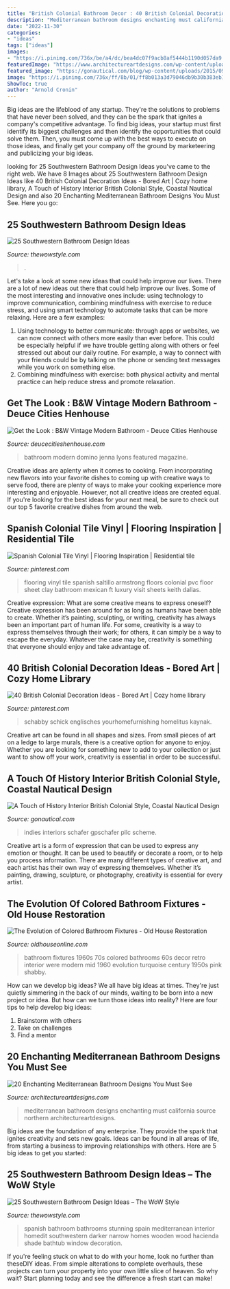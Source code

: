 ```yaml
---
title: "British Colonial Bathroom Decor : 40 British Colonial Decoration Ideas"
description: "Mediterranean bathroom designs enchanting must california source northern architectureartdesigns"
date: "2022-11-30"
categories:
- "ideas"
tags: ["ideas"]
images:
- "https://i.pinimg.com/736x/be/a4/dc/bea4dc07f9acb8af5444b1190d057da9.jpg"
featuredImage: "https://www.architectureartdesigns.com/wp-content/uploads/2016/07/20-Enchanting-Mediterranean-Bathroom-Designs-You-Must-See-14.jpg"
featured_image: "https://gonautical.com/blog/wp-content/uploads/2015/09/british-colonial-design1.jpg"
image: "https://i.pinimg.com/736x/ff/8b/01/ff8b013a3d79046db9b30b383eb180bd--vinyl-sheets-vinyl-flooring.jpg"
ShowToc: true
author: "Arnold Cronin"
---
```



Big ideas are the lifeblood of any startup. They're the solutions to problems that have never been solved, and they can be the spark that ignites a company's competitive advantage. To find big ideas, your startup must first identify its biggest challenges and then identify the opportunities that could solve them. Then, you must come up with the best ways to execute on those ideas, and finally get your company off the ground by marketeering and publicizing your big ideas.

	

		
looking for 25 Southwestern Bathroom Design Ideas you've came to the right web. We have 8 Images about 25 Southwestern Bathroom Design Ideas like 40 British Colonial Decoration Ideas - Bored Art | Cozy home library, A Touch of History Interior British Colonial Style, Coastal Nautical Design and also 20 Enchanting Mediterranean Bathroom Designs You Must See. Here you go:
		
    
## 25 Southwestern Bathroom Design Ideas

<img loading=lazy src="https://www.thewowstyle.com/wp-content/uploads/2016/07/Southwestern-Bathroom-Vanities.jpeg" onerror="this.onerror=null;this.src='https://tse4.mm.bing.net/th?id=OIP.cWcYZffeJcxFg2Ii9nlV7QHaJ4&amp;pid=15.1';" alt="25 Southwestern Bathroom Design Ideas">

_Source: thewowstyle.com_

>. 

	

Let's take a look at some new ideas that could help improve our lives.
There are a lot of new ideas out there that could help improve our lives. Some of the most interesting and innovative ones include: using technology to improve communication, combining mindfulness with exercise to reduce stress, and using smart technology to automate tasks that can be more relaxing. Here are a few examples: 
1. Using technology to better communicate: through apps or websites, we can now connect with others more easily than ever before. This could be especially helpful if we have trouble getting along with others or feel stressed out about our daily routine. For example, a way to connect with your friends could be by talking on the phone or sending text messages while you work on something else. 
2. Combining mindfulness with exercise: both physical activity and mental practice can help reduce stress and promote relaxation.

    
## Get The Look : B&amp;W Vintage Modern Bathroom - Deuce Cities Henhouse

<img loading=lazy src="https://www.deucecitieshenhouse.com/images/2013/03.06/4.jpg" onerror="this.onerror=null;this.src='https://tse3.mm.bing.net/th?id=OIP.ddycRnjE3EKIG4k4qXVXXwHaJ4&amp;pid=15.1';" alt="Get the Look : B&amp;W Vintage Modern Bathroom - Deuce Cities Henhouse">

_Source: deucecitieshenhouse.com_

>bathroom modern domino jenna lyons featured magazine. 

	

Creative ideas are aplenty when it comes to cooking. From incorporating new flavors into your favorite dishes to coming up with creative ways to serve food, there are plenty of ways to make your cooking experience more interesting and enjoyable. However, not all creative ideas are created equal. If you're looking for the best ideas for your next meal, be sure to check out our top 5 favorite creative dishes from around the web.

    
## Spanish Colonial Tile Vinyl | Flooring Inspiration | Residential Tile

<img loading=lazy src="https://i.pinimg.com/736x/ff/8b/01/ff8b013a3d79046db9b30b383eb180bd--vinyl-sheets-vinyl-flooring.jpg" onerror="this.onerror=null;this.src='https://tse2.mm.bing.net/th?id=OIP.NWbh3BmmVHA-MTofizracQHaFj&amp;pid=15.1';" alt="Spanish Colonial Tile Vinyl | Flooring Inspiration | Residential tile">

_Source: pinterest.com_

>flooring vinyl tile spanish saltillo armstrong floors colonial pvc floor sheet clay bathroom mexican ft luxury visit sheets keith dallas. 

	

Creative expression: What are some creative means to express oneself?
Creative expression has been around for as long as humans have been able to create. Whether it’s painting, sculpting, or writing, creativity has always been an important part of human life. For some, creativity is a way to express themselves through their work; for others, it can simply be a way to escape the everyday. Whatever the case may be, creativity is something that everyone should enjoy and take advantage of.

    
## 40 British Colonial Decoration Ideas - Bored Art | Cozy Home Library

<img loading=lazy src="https://i.pinimg.com/736x/be/a4/dc/bea4dc07f9acb8af5444b1190d057da9.jpg" onerror="this.onerror=null;this.src='https://tse4.mm.bing.net/th?id=OIP.s1snCHhyQtL6cSujEcTngAHaJ9&amp;pid=15.1';" alt="40 British Colonial Decoration Ideas - Bored Art | Cozy home library">

_Source: pinterest.com_

>schabby schick englisches yourhomefurnishing homelitus kaynak. 

	

Creative art can be found in all shapes and sizes. From small pieces of art on a ledge to large murals, there is a creative option for anyone to enjoy. Whether you are looking for something new to add to your collection or just want to show off your work, creativity is essential in order to be successful.

    
## A Touch Of History Interior British Colonial Style, Coastal Nautical Design

<img loading=lazy src="https://gonautical.com/blog/wp-content/uploads/2015/09/british-colonial-design1.jpg" onerror="this.onerror=null;this.src='https://tse4.mm.bing.net/th?id=OIP.4YNvrxpp4Dzfi9iVsjWBsgHaJD&amp;pid=15.1';" alt="A Touch of History Interior British Colonial Style, Coastal Nautical Design">

_Source: gonautical.com_

>indies interiors schafer gpschafer pllc scheme. 

	

Creative art is a form of expression that can be used to express any emotion or thought. It can be used to beautify or decorate a room, or to help you process information. There are many different types of creative art, and each artist has their own way of expressing themselves. Whether it’s painting, drawing, sculpture, or photography, creativity is essential for every artist.

    
## The Evolution Of Colored Bathroom Fixtures - Old House Restoration

<img loading=lazy src="https://www.oldhouseonline.com/.image/c_fit,cs_srgb,dpr_1.0,q_80,w_620/MTQ0NDY3MDA3MzcxNjE4MjAz/colored-bathroom-fixtures-1960s.jpg" onerror="this.onerror=null;this.src='https://tse1.mm.bing.net/th?id=OIP.R6gmOv6RqKyYa0_gfy1eKwHaIy&amp;pid=15.1';" alt="The Evolution of Colored Bathroom Fixtures - Old House Restoration">

_Source: oldhouseonline.com_

>bathroom fixtures 1960s 70s colored bathrooms 60s decor retro interior were modern mid 1960 evolution turquoise century 1950s pink shabby. 

	

How can we develop big ideas?
We all have big ideas at times. They're just quietly simmering in the back of our minds, waiting to be born into a new project or idea. But how can we turn those ideas into reality? Here are four tips to help develop big ideas: 
1. Brainstorm with others 
2. Take on challenges 
3. Find a mentor 

    
## 20 Enchanting Mediterranean Bathroom Designs You Must See

<img loading=lazy src="https://www.architectureartdesigns.com/wp-content/uploads/2016/07/20-Enchanting-Mediterranean-Bathroom-Designs-You-Must-See-14.jpg" onerror="this.onerror=null;this.src='https://tse2.mm.bing.net/th?id=OIP.XAVTTLKZuzZhrhT2mbjo3wHaE7&amp;pid=15.1';" alt="20 Enchanting Mediterranean Bathroom Designs You Must See">

_Source: architectureartdesigns.com_

>mediterranean bathroom designs enchanting must california source northern architectureartdesigns. 

	

Big ideas are the foundation of any enterprise. They provide the spark that ignites creativity and sets new goals. Ideas can be found in all areas of life, from starting a business to improving relationships with others. Here are 5 big ideas to get you started:

    
## 25 Southwestern Bathroom Design Ideas – The WoW Style

<img loading=lazy src="http://thewowstyle.com/wp-content/uploads/2016/07/Stunning-Southwestern-Bathroom-Design.jpg" onerror="this.onerror=null;this.src='https://tse4.mm.bing.net/th?id=OIP.k7HujztLIDzfDQeRK0OurQHaLH&amp;pid=15.1';" alt="25 Southwestern Bathroom Design Ideas – The WoW Style">

_Source: thewowstyle.com_

>spanish bathroom bathrooms stunning spain mediterranean interior homedit southwestern darker narrow homes wooden wood hacienda shade bathtub window decoration. 

	

If you're feeling stuck on what to do with your home, look no further than theseDIY ideas. From simple alterations to complete overhauls, these projects can turn your property into your own little slice of heaven. So why wait? Start planning today and see the difference a fresh start can make!

